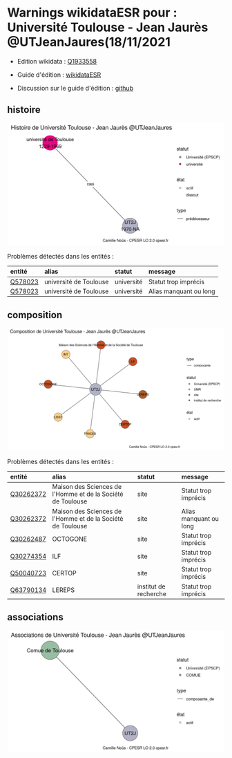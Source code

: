 Warnings wikidataESR pour : Université Toulouse - Jean Jaurès @UTJeanJaures(18/11/2021
================

- Edition wikidata : [Q1933558](https://www.wikidata.org/wiki/Q1933558)
- Guide d'édition : [wikidataESR](https://github.com/cpesr/wikidataESR/)

- Discussion sur le guide d'édition : [github](https://github.com/cpesr/wikidataESR/issues)



## histoire 

![Graphique non généré](Q1933558-histoire.png) 

Problèmes détectés dans les entités :

|entité                                           |alias                  |statut     |message                |
|:------------------------------------------------|:----------------------|:----------|:----------------------|
|[Q578023](https://www.wikidata.org/wiki/Q578023) |université de Toulouse |université |Statut trop imprécis   |
|[Q578023](https://www.wikidata.org/wiki/Q578023) |université de Toulouse |université |Alias manquant ou long |

 



## composition 

![Graphique non généré](Q1933558-composition.png) 

Problèmes détectés dans les entités :

|entité                                               |alias                                                       |statut                |message                |
|:----------------------------------------------------|:-----------------------------------------------------------|:---------------------|:----------------------|
|[Q30262372](https://www.wikidata.org/wiki/Q30262372) |Maison des Sciences de l'Homme et de la Société de Toulouse |site                  |Statut trop imprécis   |
|[Q30262372](https://www.wikidata.org/wiki/Q30262372) |Maison des Sciences de l'Homme et de la Société de Toulouse |site                  |Alias manquant ou long |
|[Q30262487](https://www.wikidata.org/wiki/Q30262487) |OCTOGONE                                                    |site                  |Statut trop imprécis   |
|[Q30274354](https://www.wikidata.org/wiki/Q30274354) |ILF                                                         |site                  |Statut trop imprécis   |
|[Q50040723](https://www.wikidata.org/wiki/Q50040723) |CERTOP                                                      |site                  |Statut trop imprécis   |
|[Q63790134](https://www.wikidata.org/wiki/Q63790134) |LEREPS                                                      |institut de recherche |Statut trop imprécis   |

 



## associations 

![Graphique non généré](Q1933558-associations.png) 

 

